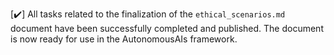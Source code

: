 [✔️] All tasks related to the finalization of the `ethical_scenarios.md` document have been successfully completed and published. The document is now ready for use in the AutonomousAIs framework.